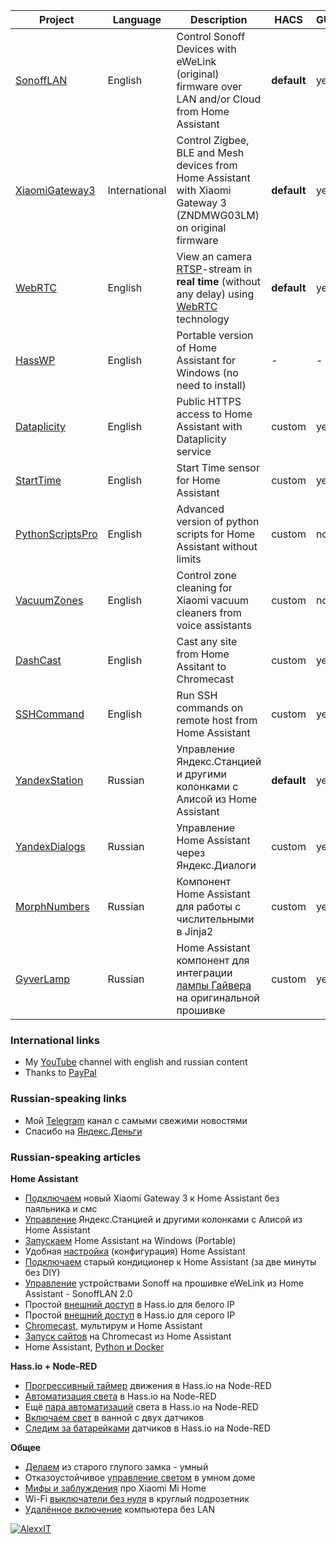 Project | Language | Description | HACS | GUI | Brands
--------|----------|-------------|------|-----|-------
[SonoffLAN](https://github.com/AlexxIT/SonoffLAN) | English | Control Sonoff Devices with eWeLink (original) firmware over LAN and/or Cloud from Home Assistant | **default** | yes | yes
[XiaomiGateway3](https://github.com/AlexxIT/XiaomiGateway3) | International | Control Zigbee, BLE and Mesh devices from Home Assistant with Xiaomi Gateway 3 (ZNDMWG03LM) on original firmware | **default** | yes | yes
[WebRTC](https://github.com/AlexxIT/WebRTC) | English | View an camera [RTSP](https://en.wikipedia.org/wiki/Real_Time_Streaming_Protocol)-stream in **real time** (without any delay) using [WebRTC](https://en.wikipedia.org/wiki/WebRTC) technology | **default** | yes | yes
[HassWP](https://github.com/AlexxIT/HassWP) | English | Portable version of Home Assistant for Windows (no need to install) | - | - | -
[Dataplicity](https://github.com/AlexxIT/Dataplicity) | English | Public HTTPS access to Home Assistant with Dataplicity service | custom | yes | yes
[StartTime](https://github.com/AlexxIT/StartTime) | English | Start Time sensor for Home Assistant | custom | yes | yes
[PythonScriptsPro](https://github.com/AlexxIT/PythonScriptsPro) | English | Advanced version of python scripts for Home Assistant without limits | custom | no | no
[VacuumZones](https://github.com/AlexxIT/VacuumZones) | English | Control zone cleaning for Xiaomi vacuum cleaners from voice assistants | custom | no | no
[DashCast](https://github.com/AlexxIT/DashCast) | English | Cast any site from Home Assitant to Chromecast | custom | yes | no
[SSHCommand](https://github.com/AlexxIT/SSHCommand) | English | Run SSH commands on remote host from Home Assistant | custom | yes | no
[YandexStation](https://github.com/AlexxIT/YandexStation) | Russian | Управление Яндекс.Станцией и другими колонками с Алисой из Home Assistant | **default** | yes | yes
[YandexDialogs](https://github.com/AlexxIT/YandexDialogs) | Russian | Управление Home Assistant через Яндекс.Диалоги | custom | yes | no
[MorphNumbers](https://github.com/AlexxIT/MorphNumbers) | Russian | Компонент Home Assistant для работы с числительными в Jinja2 | custom | yes | yes
[GyverLamp](https://github.com/AlexxIT/GyverLamp) | Russian | Home Assistant компонент для интеграции [лампы Гайвера](https://alexgyver.ru/gyverlamp/) на оригинальной прошивке | custom | yes | yes

### International links

- My [YouTube](https://www.youtube.com/c/AlexxIT) channel with english and russian content
- Thanks to [PayPal](https://www.buymeacoffee.com/AlexxIT)

### Russian-speaking links

- Мой [Telegram](https://t.me/AlexxIT_SmartHome) канал с самыми свежими новостями
- Спасибо на [Яндекс.Деньги](https://money.yandex.ru/to/41001428278477)

### Russian-speaking articles

**Home Assistant**
- [Подключаем](https://habr.com/ru/post/519644/) новый Xiaomi Gateway 3 к Home Assistant без паяльника и смс
- [Управление](https://habr.com/ru/post/508106/) Яндекс.Станцией и другими колонками с Алисой из Home Assistant
- [Запускаем](https://sprut.ai/client/blog/2809) Home Assistant на Windows (Portable)
- Удобная [настройка](https://sprut.ai/client/blog/3180) (конфигурация) Home Assistant
- [Подключаем](https://sprut.ai/client/blog/3254) старый кондиционер к Home Assistant (за две минуты без DIY)
- [Управление](https://sprut.ai/client/blog/2488) устройствами Sonoff на прошивке eWeLink из Home Assistant - SonoffLAN 2.0
- Простой [внешний доступ](https://sprut.ai/client/blog/2431) в Hass.io для белого IP
- Простой [внешний доступ](https://ivan.bessarabov.ru/wiki/home-assistant/remote-access/custom-component-dataplicity) в Hass.io для серого IP
- [Chromecast](https://sprut.ai/client/blog/2327), мультирум и Home Assistant
- [Запуск сайтов](https://sprut.ai/client/blog/2326) на Chromecast из Home Assistant
- Home Assistant, [Python и Docker](https://sprut.ai/client/blog/1611)

**Hass.io + Node-RED**
- [Прогрессивный таймер](https://sprut.ai/client/blog/2486) движения в Hass.io на Node-RED
- [Автоматизация света](https://sprut.ai/client/blog/2009) в Hass.io на Node-RED
- Ещё [пара автоматизаций](https://sprut.ai/client/blog/2071) света в Hass.io на Node-RED
- [Включаем свет](https://sprut.ai/client/blog/2257) в ванной с двух датчиков
- [Следим за батарейками](https://sprut.ai/client/blog/2061) датчиков в Hass.io на Node-RED

**Общее**
- [Делаем](https://sprut.ai/client/blog/1582) из старого глупого замка - умный
- Отказоустойчивое [управление светом](https://sprut.ai/client/blog/2309) в умном доме
- [Мифы и заблуждения](https://sprut.ai/client/blog/2377) про Xiaomi Mi Home
- Wi-Fi [выключатели без нуля](https://sprut.ai/client/blog/1999) в круглый подрозетник
- [Удалённое включение](https://sprut.ai/client/blog/1615) компьютера без LAN

[![AlexxIT](https://github-readme-stats.vercel.app/api?username=alexxit&hide=prs,issues&show_icons=true)](https://github.com/anuraghazra/github-readme-stats)
